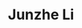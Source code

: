 ---
layout: page
title: Junzhe Li <br> <br>
description: Fall 2021
img: assets/img/members/junzhe.jpg
importance: 2
category: Undergraduate Students
---